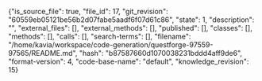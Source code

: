 {"is_source_file": true, "file_id": 17, "git_revision": "60559eb05121be56b2d07fabe5aadf6f07d61c86", "state": 1, "description": "", "external_files": [], "external_methods": [], "published": [], "classes": [], "methods": [], "calls": [], "search-terms": [], "filename": "/home/kavia/workspace/code-generation/questforge-97559-97565/README.md", "hash": "b87587660d1070038231bddd4aff9de6", "format-version": 4, "code-base-name": "default", "knowledge_revision": 15}